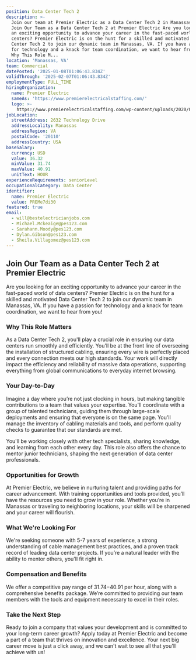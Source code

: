 ```yaml
---
position: Data Center Tech 2
description: >-
  Join our team at Premier Electric as a Data Center Tech 2 in Manassas, VA.
  Join Our Team as a Data Center Tech 2 at Premier Electric Are you looking for
  an exciting opportunity to advance your career in the fast-paced world of data
  centers? Premier Electric is on the hunt for a skilled and motivated Data
  Center Tech 2 to join our dynamic team in Manassas, VA. If you have a passion
  for technology and a knack for team coordination, we want to hear from you!
  Why This Role M...
location: 'Manassas, VA'
team: Commercial
datePosted: '2025-01-08T01:06:43.834Z'
validThrough: '2025-02-07T01:06:43.834Z'
employmentType: FULL_TIME
hiringOrganization:
  name: Premier Electric
  sameAs: 'https://www.premierelectricalstaffing.com/'
  logo: >-
    https://www.premierelectricalstaffing.com/wp-content/uploads/2020/05/Premier-Electrical-Staffing-logo.png
jobLocation:
  streetAddress: 2632 Technology Drive
  addressLocality: Manassas
  addressRegion: VA
  postalCode: '20110'
  addressCountry: USA
baseSalary:
  currency: USD
  value: 36.32
  minValue: 31.74
  maxValue: 40.91
  unitText: HOUR
experienceRequirements: seniorLevel
occupationalCategory: Data Center
identifier:
  name: Premier Electric
  value: PREMe7di30
featured: true
email:
  - will@bestelectricianjobs.com
  - Michael.Mckeaige@pes123.com
  - Sarahann.Moody@pes123.com
  - Dylan.Gibson@pes123.com
  - Sheila.Villagomez@pes123.com
---
```




## Join Our Team as a Data Center Tech 2 at Premier Electric

Are you looking for an exciting opportunity to advance your career in the fast-paced world of data centers? Premier Electric is on the hunt for a skilled and motivated Data Center Tech 2 to join our dynamic team in Manassas, VA. If you have a passion for technology and a knack for team coordination, we want to hear from you!

### Why This Role Matters

As a Data Center Tech 2, you'll play a crucial role in ensuring our data centers run smoothly and efficiently. You'll be at the front line of overseeing the installation of structured cabling, ensuring every wire is perfectly placed and every connection meets our high standards. Your work will directly impact the efficiency and reliability of massive data operations, supporting everything from global communications to everyday internet browsing.

### Your Day-to-Day

Imagine a day where you’re not just clocking in hours, but making tangible contributions to a team that values your expertise. You'll coordinate with a group of talented technicians, guiding them through large-scale deployments and ensuring that everyone is on the same page. You'll manage the inventory of cabling materials and tools, and perform quality checks to guarantee that our standards are met.

You'll be working closely with other tech specialists, sharing knowledge, and learning from each other every day. This role also offers the chance to mentor junior technicians, shaping the next generation of data center professionals.

### Opportunities for Growth

At Premier Electric, we believe in nurturing talent and providing paths for career advancement. With training opportunities and tools provided, you’ll have the resources you need to grow in your role. Whether you’re in Manassas or traveling to neighboring locations, your skills will be sharpened and your career will flourish.

### What We're Looking For

We're seeking someone with 5-7 years of experience, a strong understanding of cable management best practices, and a proven track record of leading data center projects. If you’re a natural leader with the ability to mentor others, you'll fit right in.

### Compensation and Benefits

We offer a competitive pay range of $31.74-$40.91 per hour, along with a comprehensive benefits package. We’re committed to providing our team members with the tools and equipment necessary to excel in their roles.

### Take the Next Step

Ready to join a company that values your development and is committed to your long-term career growth? Apply today at Premier Electric and become a part of a team that thrives on innovation and excellence. Your next big career move is just a click away, and we can't wait to see all that you'll achieve with us!